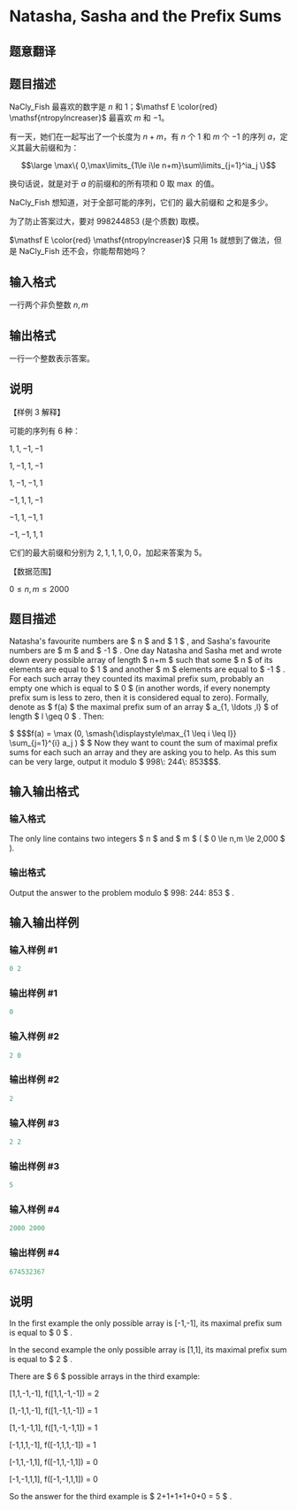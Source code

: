 # Natasha, Sasha and the Prefix Sums

## 题意翻译

## 题目描述

NaCly_Fish 最喜欢的数字是 $n$ 和 $1$；$\mathsf E \color{red} \mathsf{ntropyIncreaser}$ 最喜欢 $m$ 和 $-1$。

有一天，她们在一起写出了一个长度为 $n+m$，有 $n$ 个 $1$ 和 $m$ 个 $-1$ 的序列 $a$，定义其最大前缀和为：

$$\large \max\{ 0,\max\limits_{1\le i\le n+m}\sum\limits_{j=1}^ia_j \}$$

换句话说，就是对于 $a$ 的前缀和的所有项和 $0$ 取 $\max$ 的值。

NaCly_Fish 想知道，对于全部可能的序列，它们的 最大前缀和 之和是多少。

为了防止答案过大，要对 $998244853$ (是个质数) 取模。

$\mathsf E \color{red} \mathsf{ntropyIncreaser}$ 只用 1s 就想到了做法，但是 NaCly_Fish 还不会，你能帮帮她吗？

## 输入格式

一行两个非负整数 $n,m$

## 输出格式

一行一个整数表示答案。

## 说明

【样例 $3$ 解释】

可能的序列有 $6$ 种：

$1,1,-1,-1$

$1,-1,1,-1$

$1,-1,-1,1$

$-1,1,1,-1$

$-1,1,-1,1$

$-1,-1,1,1$

它们的最大前缀和分别为 $2,1,1,1,0,0$，加起来答案为 $5$。

【数据范围】

$0\le n,m \le 2000$

## 题目描述

Natasha's favourite numbers are $ n $ and $ 1 $ , and Sasha's favourite numbers are $ m $ and $ -1 $ . One day Natasha and Sasha met and wrote down every possible array of length $ n+m $ such that some $ n $ of its elements are equal to $ 1 $ and another $ m $ elements are equal to $ -1 $ . For each such array they counted its maximal prefix sum, probably an empty one which is equal to $ 0 $ (in another words, if every nonempty prefix sum is less to zero, then it is considered equal to zero). Formally, denote as $ f(a) $ the maximal prefix sum of an array $ a_{1, \ldots ,l} $ of length $ l \geq 0 $ . Then:

$ $$$f(a) = \max (0, \smash{\displaystyle\max_{1 \leq i \leq l}} \sum_{j=1}^{i} a_j ) $ $ Now they want to count the sum of maximal prefix sums for each such an array and they are asking you to help. As this sum can be very large, output it modulo $ 998\\: 244\\: 853$$$.

## 输入输出格式

### 输入格式

The only line contains two integers $ n $ and $ m $ ( $ 0 \le n,m \le 2\,000 $ ).

### 输出格式

Output the answer to the problem modulo $ 998\: 244\: 853 $ .

## 输入输出样例

### 输入样例 #1

```cpp
0 2

```
### 输出样例 #1

```cpp
0

```
### 输入样例 #2

```cpp
2 0

```
### 输出样例 #2

```cpp
2

```
### 输入样例 #3

```cpp
2 2

```
### 输出样例 #3

```cpp
5

```
### 输入样例 #4

```cpp
2000 2000

```
### 输出样例 #4

```cpp
674532367

```
## 说明

In the first example the only possible array is \[-1,-1\], its maximal prefix sum is equal to $ 0 $ .

In the second example the only possible array is \[1,1\], its maximal prefix sum is equal to $ 2 $ .

There are $ 6 $ possible arrays in the third example:

\[1,1,-1,-1\], f(\[1,1,-1,-1\]) = 2

\[1,-1,1,-1\], f(\[1,-1,1,-1\]) = 1

\[1,-1,-1,1\], f(\[1,-1,-1,1\]) = 1

\[-1,1,1,-1\], f(\[-1,1,1,-1\]) = 1

\[-1,1,-1,1\], f(\[-1,1,-1,1\]) = 0

\[-1,-1,1,1\], f(\[-1,-1,1,1\]) = 0

So the answer for the third example is $ 2+1+1+1+0+0 = 5 $ .

